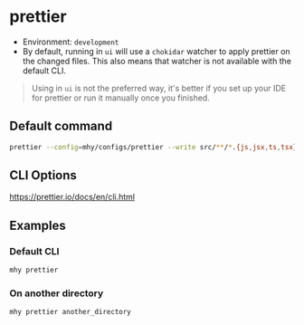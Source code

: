 # prettier

- Environment: `development`
- By default, running in `ui` will use a `chokidar` watcher to apply prettier on the changed files. This also means that watcher is not available with the default CLI.

> Using in `ui` is not the preferred way, it's better if you set up your IDE for prettier or run it manually once you finished.

## Default command
```bash
prettier --config=mhy/configs/prettier --write src/**/*.{js,jsx,ts,tsx}
```

## CLI Options
https://prettier.io/docs/en/cli.html

## Examples

### Default CLI
```bash
mhy prettier
```

### On another directory
```bash
mhy prettier another_directory
```



